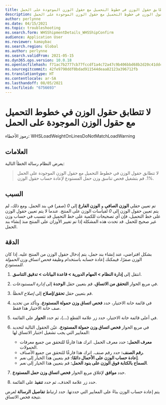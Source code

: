 ```yaml
---
title: لا تتطابق حقول الوزن في خطوط التحميل مع حقول الوزن الموجودة على الحمل
description: لا تتطابق حقول الوزن في خطوط التحميل مع حقول الوزن الموجودة على الحمل
author: perlynne
ms.date: 04/15/2021
ms.topic: troubleshooting
ms.search.form: WHSShipmentDetails_WHSShipConfirm
audience: Application User
ms.reviewer: kamaybac
ms.search.region: Global
ms.author: perlynne
ms.search.validFrom: 2021-05-15
ms.dyn365.ops.version: 10.0.18
ms.openlocfilehash: f71ac7b2777cb77fccdf1a4c72a47c9b406bbd68b2d20c41ddc96028d2ffc348
ms.sourcegitcommit: 42fe9790ddf0bdad911544deaa82123a396712fb
ms.translationtype: HT
ms.contentlocale: ar-SA
ms.lasthandoff: 08/05/2021
ms.locfileid: "6756693"
---
```

# <a name="the-weight-fields-on-load-lines-dont-match-the-weight-fields-on-the-load"></a>لا تتطابق حقول الوزن في خطوط التحميل مع حقول الوزن الموجودة على الحمل

رموز الأخطاء: WHSLoadWeightOnLinesDoNotMatchLoadWarning

## <a name="symptoms"></a>العلامات

يعرض النظام رسالة الخطأ التالية:

> لا تتطابق حقول الوزن في خطوط التحميل مع حقول الوزن الموجودة على الحمل %1. قم بتشغيل فحص تناسق وزن حمل المستودع لإعادة حساب حقول الوزن.

## <a name="cause"></a>السبب

تم تعيين حقلي **الوزن الصافي** و **الوزن الفارغ** إلى *0* (صفر) في بند الحمل. ومع ذلك، لم يتم تعيين حقول الوزن إلى *0* لقياسات الوزن على المنتج. عندما لا يتم تعيين حقول الوزن على خط التحميل، فإن أي تصحيحات للكمية على خط التحميل قد تتسبب في حساب وزن غير صحيح للحمل. قد تحدث هذه المشكلة إذا تم تغيير الأوزان على المنتج منذ إنشاء بند الحمل.

## <a name="resolution"></a>الدقة

بشكل افتراضي، عند إنشاء بند حمل، يتم إدخال حقول الوزن من المنتج عليه. إذا كان الوزن صفرًا، فيمكنك إعادة حسابه باستخدام وظيفة *فحص اتساق وزن الحمولة للمستودع*.

1. انتقل إلى **إدارة النظام \> المهام الدورية \> قاعدة البيانات \> تدقيق التناسق**.
1. في مربع الحوار **التحقق من الاتساق**، قم بتعيين حقل **الوحدة** إلى *إدارة المستودعات*.
1. قم بتعيين حقل **تحقق/إصلاح** إلى *إصلاح الخطأ*.
1. في قائمة خانة الاختيار، حدد **فحص اتساق وزن حمولة المستودع**، وتأكد من تحديد صف خانة الاختيار هذا فقط.
1. في أعلى قائمة خانة الاختيار، حدد زر علامة القطع (**...**)، ثم حدد **الحوار** على القائمة.
1. في مربع الحوار **فحص اتساق وزن حمولة المستودع**، عيّن الحقول التالية لتحديد المعايير التي يجب تشغيل اختبار الاتساق لها:

    - **معرف الحمل:** حدد معرف الحمل. اترك هذا فارغًا للتحقق من جميع معرفات الحمولات.
    - **رقم الصنف:** حدد رقم صنف. اترك هذا فارغًا للتحقق من جميع الأصناف.
    - **إعادة حساب الوزن على الأحمال دائمًا:** قم بتعيين هذا الخيار إلى *نعم*.
    - **السماح بالكتابة فوق الوزن على بنود الحمل:** قم بتعيين هذا الخيار إلى *نعم*.

1. حدد **موافق** لإغلاق مربع الحوار **فحص اتساق وزن حمل المستودع**.
1. حدد زر علامة الحذف، ثم حدد **تنفيذ** على القائمة.

يتم إعادة حساب الوزن بناءً على المعايير التي حددتها. حدد ارتباط **تفاصيل الرسالة** لعرض نتيجة فحص الاتساق.
